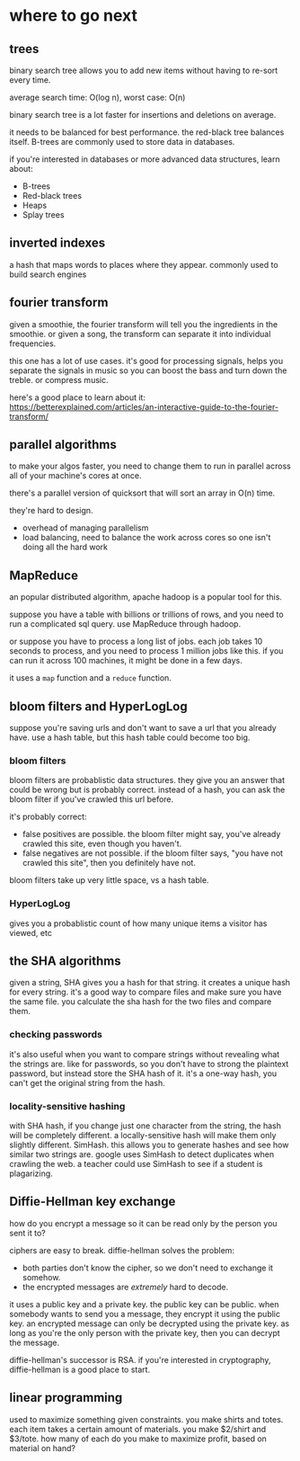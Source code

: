 # where to go next

## trees
binary search tree allows you to add new items without having to re-sort every time.

average search time: O(log n), worst case: O(n)

binary search tree is a lot faster for insertions and deletions on average.

it needs to be balanced for best performance. the red-black tree balances itself. B-trees are commonly used to store data in databases.

if you're interested in databases or more advanced data structures, learn about:
- B-trees
- Red-black trees
- Heaps
- Splay trees

## inverted indexes
a hash that maps words to places where they appear. commonly used to build search engines

## fourier transform
given a smoothie, the fourier transform will tell you the ingredients in the smoothie. or given a song, the transform can separate it into individual frequencies. 

this one has a lot of use cases. it's good for processing signals, helps you separate the signals in music so you can boost the bass and turn down the treble. or compress music.

here's a good place to learn about it: https://betterexplained.com/articles/an-interactive-guide-to-the-fourier-transform/

## parallel algorithms
to make your algos faster, you need to change them to run in parallel across all of your machine's cores at once.

there's a parallel version of quicksort that will sort an array in O(n) time.

they're hard to design.
- overhead of managing parallelism
- load balancing, need to balance the work across cores so one isn't doing all the hard work

## MapReduce
an popular distributed algorithm, apache hadoop is a popular tool for this.

suppose you have  a table with billions or trillions of rows, and you need to run a complicated sql query. use MapReduce through hadoop.

or suppose you have to process a long list of jobs. each job takes 10 seconds to process, and you need to process 1 million jobs like this. if you can run it across 100 machines, it might be done in a few days.

it uses a `map` function and a `reduce` function.

## bloom filters and HyperLogLog
suppose you're saving urls and don't want to save a url that you already have. use a hash table, but this hash table could become too big.

### bloom filters
bloom filters are probablistic data structures. they give you an answer that could be wrong but is probably correct. instead of a hash, you can ask the bloom filter if you've crawled this url before.

it's probably correct:
- false positives are possible. the bloom filter might say, you've already crawled this site, even though you haven't.
- false negatives are not possible. if the bloom filter says, "you have not crawled this site", then you definitely have not.

bloom filters take up very little space, vs a hash table. 

### HyperLogLog
gives you a probablistic count of how many unique items a visitor has viewed, etc

## the SHA algorithms
given a string, SHA gives you a hash for that string. it creates a unique hash for every string. it's a good way to compare files and make sure you have the same file. you calculate the sha hash for the two files and compare them.

### checking passwords
it's also useful when you want to compare strings without revealing what the strings are. like for passwords, so you don't have to strong the plaintext password, but instead store the SHA hash of it. it's a one-way hash, you can't get the original string from the hash.

### locality-sensitive hashing
with SHA hash, if you change just one character from the string, the hash will be completely different. a locally-sensitive hash will make them only slightly different. SimHash. this allows you to generate hashes and see how similar two strings are. google uses SimHash to detect duplicates when crawling the web. a teacher could use SimHash to see if a student is plagarizing.

## Diffie-Hellman key exchange
how do you encrypt a message so it can be read only by the person you sent it to?

ciphers are easy to break. diffie-hellman solves the problem:
- both parties don't know the cipher, so we don't need to exchange it somehow.
- the encrypted messages are *extremely* hard to decode.

it uses a public key and a private key. the public key can be public. when somebody wants to send you a message, they encrypt it using the public key. an encrypted message can only be decrypted using the private key. as long as you're the only person with the private key, then you can decrypt the message.

diffie-hellman's successor is RSA. if you're interested in cryptography, diffie-hellman is a good place to start.

## linear programming
used to maximize something given constraints. you make shirts and totes. each item takes a certain amount of materials. you make $2/shirt and $3/tote. how many of each do you make to maximize profit, based on material on hand? 

